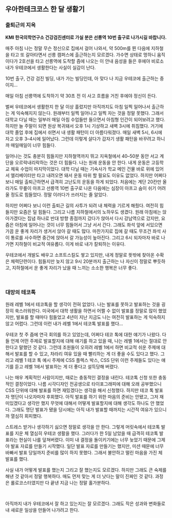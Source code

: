 ## 우아한테크코스 한 달 생활기

### 출퇴근의 지옥

**KMI 한국의학연구소 건강검진센터로 가실 분은 선릉역 10번 출구로 나가시길 바랍니다.**

매주 아침 나는 정말 무슨 정신으로 집에서 걸어 나와서, 약 500m를 뛴 다음에 지하철을 타고 또 갈아타면서 선릉 캠퍼스에 출근하는지 모르겠다. 가수면 상태로 멍하니 움직이다가 2호선을 타고 선릉역에 도착할 즘에 나오는 이 안내 음성을 들은 후에야 비로소 내가 우테코에서 생활한다는 사실이 실감이 난다.

10번 출구, 건강 검진 빌딩, 내가 가는 빌딩인데, 아 맞다 나 지금 우테코에 출근하는 중이지…

매일 아침 선릉역에 도착하기 약 30초 전 이 사고 흐름을 거친 후에야 정신이 든다.

벌써 우테코에서 생활한지 한 달 이상 흘렀지만 아직까지도 아침 일찍 일어나서 출근하는 게 익숙해지지 않는다. 원래부터 일찍 일어나고 일찍 자는 것을 정말 못했다. 그래서 대학교 다닐 때는 일부러 매일 아침 수업들만 들으면서 아침형 인간이 되어보려고 했다. 하지만 늘 주말이 되면 원상 복귀돼서 오후 1시 기상하고 새벽 3시에 취침했다. 거기에 대학 졸업 후에 집에서 쉬면서 내 생활 패턴이 더 아름다워졌다. 매일 새벽 5시, 6시에 자고 오후 3–4시에 일어났다. 그런데 이렇게 살다가 갑자기 생활 패턴을 바꾸려고 하니까 매일매일이 너무 힘들다.

일어나는 것도 충분히 힘들지만 지하철역까지 뛰고 지옥철에서 40–50분 동안 서고 계단을 오르락내리락하는 것은 더 힘들다. 나는 원래 운동을 안 한다. 내게 운동은 고등학교 체육 수업이 마지막이었다. 대학 다닐 때는 기숙사가 학교 메인 건물 바로 위에 있어서 엘리베이터만 타고 내려오면 돼서 운동 따위 할 필요도 이유도 없었다. 하지만 어쩌다 보니 매일 출퇴근하면서 급격히 고난도의 운동을 하게 되었다. 처음에는 계단 20칸만 올라가도 무릎이 아프고 선릉역 10번 출구로 나온 다음에는 심장이 아프고 숨이 쉬기 어려울 정도로 힘들었다. 정말 이러다가 쓰러지는 줄 알았다.

하지만 어쩌다 보니 이런 출퇴근 길의 사투가 되려 내 체력을 기르게 해줬다. 여전히 힘들지만 요즘은 덜 힘들다. 그리고 나름 지하철에서의 노하우도 생겼다. 원래 아침에는 앉아가겠다는 집념 하나로 반대 방향 종점까지 갔다가 앉아서 다시 강남역으로 갔지만, 요즘은 아침에 일어나는 것이 너무 힘들어서 그냥 서서 간다. 그래도 좌석 앞에 서있으면 가끔 운 좋게 자리가 생겨서 앉아 갈 때도 많다. 마찬가지로 집에 갈 때도 무조건 좌석 사이 통로를 사수하면 중간에 앉아서 갈 가능성이 높아진다. 그리고 6시 되자마자 바로 나가면 지하철이 비교적 여유롭다. 이게 바로 내가 칼퇴하는 이유다.

우테코에서 개발도 배우고 소프트스킬도 쌓고 있지만, 내게 정말로 뜻밖에 찾아온 수확은 체력단련이다. 힘들지만 늦지 않고 9시 20분까지 출근하는 나 자신이 정말로 뿌듯하고, 지하철에서 운 좋게 자리가 났을 때 느끼는 소소한 행복은 너무 좋다.

<br>

### 대망의 테코톡

원래 레벨 1에서 테코톡을 할 생각이 전혀 없었다. 나는 발표를 못하고 발표하는 것을 굉장히 쑥스러워한다. 미국에서 대학 생활을 하면서 어쩔 수 없이 발표를 정말로 많이 했었지만, 발표를 할 때마다 힘들었고 4년이 지난 지금도 나는 여전히 발표하는 게 익숙하지 않고 어렵다. 그런데 이런 내가 레벨 1에서 테코톡 발표를 했다…

우테코 첫 주 즘에 연극 회의를 하고 있었는데, 어쩌다 테코 톡에 대한 얘기가 나왔다. 다들 언제 어떤 주제로 발표할지에 대해 얘기를 하고 있을 때, 나는 레벨 1에서는 절대로 안 한다고 말했던 것 같다. 그런데 조원들이 오히려 레벨 1에서 하면 비교적 쉬운 주제에 대해서 발표를 할 수 있고, 차라리 여유 있을 때 빨리하는 게 더 좋을 수도 있다고 했다. 그리고 레벨 1 테코 톡 예시 주제에 CSS 플렉스 박스, CSS 단위 이런 주제들도 있다는 얘기를 듣고 레벨 1에서 발표하는 게 더 좋다고 설득당해 버렸다.

나는 매우 계획적인 사람이지만, 때로는 충동적인 결정을 내린다. 테코톡 신청 또한 충동적인 결정이었다. 나름 시각디자인 전공생으로 타이포그래피에 대해 오래 공부했으니 CSS 단위에 대해 발표를 하면 재밌겠다는 생각을 해서 신청했다. 하지만 테코 톡 발표자 명단이 나오자마자 후회했다. 아직 발표를 하기 위한 마음의 준비는 안됐고, 그저 재미있겠다고 생각만 했지 무엇에 대해서 어떻게 발표할지에 대해 생각도 하나도 안 했었다. 그래도 명단 발표가 됐을 당시에는 아직 내가 발표할 때까지는 시간적 여유가 있으니까 열심히 회피했다.

스트레스 받거나 생각하기 싫으면 정말로 생각을 안 한다. 그렇게 머릿속에서 테코톡 발표를 지운 체 열심히 우테코 생활을 했다. 그러다가 한 5일 남았을 때 급격히 테코톡 발표라는 현실이 나를 덮쳐버렸다. 이미 내 결정을 돌이키기에는 너무 늦었기 때문에 그제야 발표 자료를 만들기 시작했다. 일단 발표 자료를 만들기는 했지만, 미션 때문에 너무 바빠서 발표 당일까지 준비를 많이 하지 못했다. 그래서 불안하고 떨린 마음을 가진 체 발표를 했다.

사실 내가 어떻게 발표를 했는지 그리고 잘 했는지도 모르겠다. 하지만 그래도 큰 숙제를 해낸 것 같아서 정말 행복하다. 매도 먼저 맞는 게 더 낫다는 말이 진짜인 것 같다. 과정은 롤로코스터였지만 다 끝낸 지금 나는 정말 홀가분하다.

<br>

아직까지 내가 우테코에서 잘 하고 있는지는 잘 모르겠다. 그래도 작은 성과와 변화들로 내 새로운 일상을 만들어 나가려고 한다.
